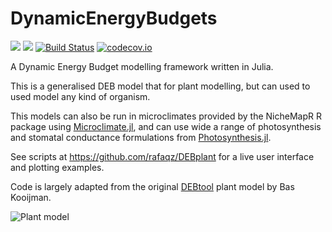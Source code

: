 # DynamicEnergyBudgets

[![](https://img.shields.io/badge/docs-stable-blue.svg)](https://rafaqz.github.io/DynamicEnergyBudgets.jl/stable)
[![](https://img.shields.io/badge/docs-dev-blue.svg)](https://rafaqz.github.io/DynamicEnergyBudgets.jl/dev)
[![Build Status](https://travis-ci.com/rafaqz/DynamicEnergyBudgets.jl.svg?branch=master)](https://travis-ci.com/rafaqz/DynamicEnergyBudgets.jl)
[![codecov.io](http://codecov.io/github/rafaqz/DynamicEnergyBudgets.jl/coverage.svg?branch=master)](http://codecov.io/github/rafaqz/DynamicEnergyBudgets.jl?branch=master)

A Dynamic Energy Budget modelling framework written in Julia.

This is a generalised DEB model that for plant modelling, but can
used to used model any kind of organism.

This models can also be run in microclimates provided by the NicheMapR R package
using [Microclimate.jl](https://github.com/rafaqz/Microclimate.jl), 
and can use wide a range of photosynthesis and stomatal conductance formulations 
from [Photosynthesis.jl](https://github.com/rafaqz/Photosynthesis.jl).

See scripts at https://github.com/rafaqz/DEBplant for a live user interface and plotting examples.

Code is largely adapted from the original [DEBtool](https://github.com/add-my-pet/DEBtool_M)
plant model by Bas Kooijman.


![Plant model](https://raw.githubusercontent.com/rafaqz/DynamicEnergyBudgets.jl/assets/deb_plant.png)
